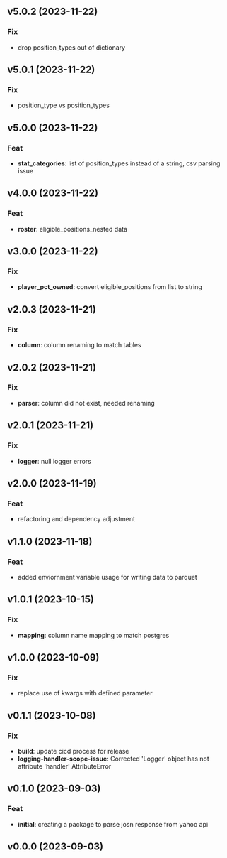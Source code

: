 ## v5.0.2 (2023-11-22)

### Fix

- drop position_types out of dictionary

## v5.0.1 (2023-11-22)

### Fix

- position_type vs position_types

## v5.0.0 (2023-11-22)

### Feat

- **stat_categories**: list of position_types instead of a string, csv parsing issue

## v4.0.0 (2023-11-22)

### Feat

- **roster**: eligible_positions_nested data

## v3.0.0 (2023-11-22)

### Fix

- **player_pct_owned**: convert eligible_positions from list to string

## v2.0.3 (2023-11-21)

### Fix

- **column**: column renaming to match tables

## v2.0.2 (2023-11-21)

### Fix

- **parser**: column did not exist, needed renaming

## v2.0.1 (2023-11-21)

### Fix

- **logger**: null logger errors

## v2.0.0 (2023-11-19)

### Feat

- refactoring and dependency adjustment

## v1.1.0 (2023-11-18)

### Feat

- added enviornment variable usage for writing data to parquet

## v1.0.1 (2023-10-15)

### Fix

- **mapping**: column name mapping to match postgres

## v1.0.0 (2023-10-09)

### Fix

- replace use of kwargs with defined parameter

## v0.1.1 (2023-10-08)

### Fix

- **build**: update cicd process for release
- **logging-handler-scope-issue**: Corrected 'Logger' object has not attribute 'handler' AttributeError

## v0.1.0 (2023-09-03)

### Feat

- **initial**: creating a package to parse josn response from yahoo api

## v0.0.0 (2023-09-03)

